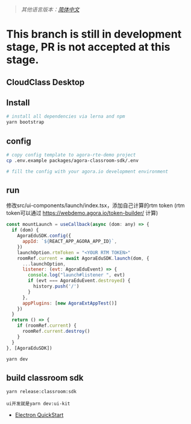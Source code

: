 > *其他语言版本：[简体中文](README.zh.md)*

# This branch is still in development stage, PR is not accepted at this stage.
## CloudClass Desktop

## Install  
```bash
# install all dependencies via lerna and npm
yarn bootstrap
```

## config
```bash
# copy config template to agora-rte-demo project
cp .env.example packages/agora-classroom-sdk/.env

# fill the config with your agora.io development environment
```

## run
修改src/ui-components/launch/index.tsx，添加自己计算的rtm token (rtm token可以通过 https://webdemo.agora.io/token-builder/ 计算)
```javascript
const mountLaunch = useCallback(async (dom: any) => {
  if (dom) {
    AgoraEduSDK.config({
      appId: `${REACT_APP_AGORA_APP_ID}`,
    })
    launchOption.rtmToken = "<YOUR RTM TOKEN>"
    roomRef.current = await AgoraEduSDK.launch(dom, {
      ...launchOption,
      listener: (evt: AgoraEduEvent) => {
        console.log("launch#listener ", evt)
        if (evt === AgoraEduEvent.destroyed) {
          history.push('/')
        }
      },
      appPlugins: [new AgoraExtAppTest()]
    })
  }
  return () => {
    if (roomRef.current) {
      roomRef.current.destroy()
    }
  }
}, [AgoraEduSDK])
```


```bash
yarn dev
```

## build classroom sdk
```bash
yarn release:classroom:sdk
```

```
ui开发就是yarn dev:ui-kit
```

+ [Electron QuickStart](./packages/agora-electron-edu-demo/README.md)
